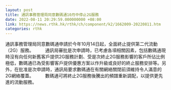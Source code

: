 ```yaml
---
layout: post
title: 通訊事務管理局同意數碼通10月中停止2G服務
date: 2022-08-11 20:29:59.000000000 +08:00
link: https://news.rthk.hk/rthk/ch/component/k2/1662009-20220811.htm
categories: rthk
---
```


通訊事務管理局同意數碼通申請於今年10月14日起，全面終止提供第二代流動（2G）服務。
　　 
通訊局審批是次申請時，已考慮各項相關因素，包括數碼通現時沒有向任何新舊客戶提供2G服務計劃、受是次終止2G服務影響的客戶所佔比例極低，數碼通已為受影響客戶提供優惠方案以作升級或良好的終止服務安排等。另外，在批准是次申請時，通訊局要求數碼通在有關網絡關閉前須維持令人滿意的2G網絡覆蓋。
　　 
數碼通可將終止2G服務後騰出的頻譜重新調配，以提供更先進的流動服務。
